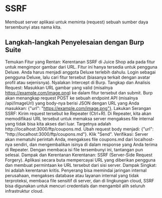 # SSRF

Membuat server aplikasi untuk meminta (request) sebuah sumber daya tersembunyi atas nama kita.

## Langkah-langkah Penyelesaian dengan Burp Suite
Temukan Fitur yang Rentan:
Kerentanan SSRF di Juice Shop ada pada fitur untuk mengimpor gambar dari URL. Fitur ini hanya tersedia untuk pengguna Deluxe. Anda harus menjadi anggota Deluxe terlebih dahulu.
Login sebagai pengguna Deluxe, lalu cari fitur tersebut (biasanya terkait dengan avatar profil atau sejenisnya).
Nyalakan Intercept di Burp.
Tangkap dan Analisis Request:
Masukkan URL gambar yang valid (misalnya https://example.com/image.png) ke dalam fitur tersebut dan submit.
Burp akan menangkap request POST ke sebuah endpoint API (misalnya /api/ImageUrl) yang body-nya berisi JSON dengan URL yang Anda masukkan: {"url": "https://example.com/image.png"}.
Lakukan Serangan SSRF:
Kirim request tersebut ke Repeater (Ctrl+R).
Di Repeater, kita akan memodifikasi URL tersebut untuk memaksa server mengakses file internal yang tidak bisa kita akses dari luar. Targetnya adalah http://localhost:3000/ftp/coupons.md.
Ubah request body menjadi: {"url": "http://localhost:3000/ftp/coupons.md"}.
Klik "Send".
Verifikasi:
Server akan mematuhi perintah Anda, mengakses file coupons.md dari localhost-nya sendiri, dan mengembalikan isinya di dalam response yang Anda terima di Repeater. Dengan membaca isi file tersembunyi ini, tantangan pun selesai.
Dampak dan Kerentanan
Kerentanan: SSRF (Server-Side Request Forgery). Aplikasi secara buta mempercayai URL yang diberikan pengguna dan membuat permintaan ke URL tersebut dari sisi server.
Dampak Singkat: Ini adalah kerentanan kritis. Penyerang bisa memindai jaringan internal perusahaan, mengakses database atau layanan internal yang tidak terproteksi, membaca file sensitif di server, dan di lingkungan cloud, SSRF bisa digunakan untuk mencuri credentials dan mengambil alih seluruh infrastruktur cloud.
